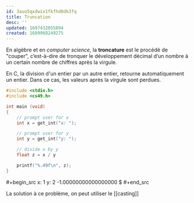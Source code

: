 ```yaml
---
id: 3auo5qxdwix1fkfhd0dk3fq
title: Truncation
desc: ''
updated: 1697432055894
created: 1689968249275
---
```


En algèbre et en _computer science_, la **troncature** est le procédé de "couper", c’est-à-dire de tronquer le développement décimal d’un nombre à un certain nombre de chiffres après la virgule.

En C, la division d'un entier par un autre entier, retourne automatiquement un entier. Dans ce cas, les valeurs après la virgule sont perdues.

```c
#include <stdio.h>
#include <cs49.h>

int main (void)
{
    // prompt user for x
    int x = get_int("x: ");

    // prompt user for y 
    int y = get_int("y: ");

    // divide x by y
    float z = x / y

    printf("%.49f\n", z);
}
``````

#+begin_src
x: 1
y: 2
-1.00000000000000000
$
#+end_src

La solution à ce problème, on peut utiliser le [[casting]]